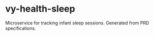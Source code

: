 # vy-health-sleep

Microservice for tracking infant sleep sessions. Generated from PRD specifications.

